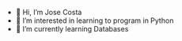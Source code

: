- 👋 Hi, I’m Jose Costa
- 👀 I’m interested in learning to program in Python
- 🌱 I’m currently learning Databases

<!---
Josecostasantos/Josecostasantos is a ✨ special ✨ repository because its `README.md` (this file) appears on your GitHub profile.
You can click the Preview link to take a look at your changes.
--->
